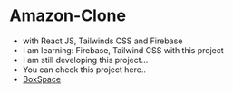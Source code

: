 # Amazon-Clone
- with React JS, Tailwinds CSS and Firebase
- I am learning: Firebase, Tailwind CSS with this project
- I am still developing this project...
- You can check this project here..
- [BoxSpace](https://asrars-amazon-clone.netlify.app/)
